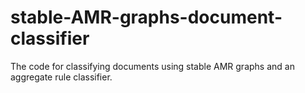 # stable-AMR-graphs-document-classifier
The code for classifying documents using stable AMR graphs and an aggregate rule classifier.
